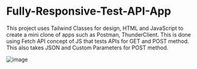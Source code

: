 # Fully-Responsive-Test-API-App
This project uses Tailwind Classes for design, HTML and JavaScript to create a mini clone of apps such as Postman, ThunderClient. This is done using Fetch API concept of JS that tests APIs for GET and POST method. This also takes JSON and Custom Parameters for POST method.

![image](https://user-images.githubusercontent.com/108493146/183596349-1fdd95e0-af31-4d9e-9e0e-3352569adaae.png)


